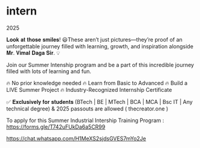 # intern
2025


𝐋𝐨𝐨𝐤 𝐚𝐭 𝐭𝐡𝐨𝐬𝐞 𝐬𝐦𝐢𝐥𝐞𝐬! 😃These aren’t just pictures—they’re proof of an unforgettable journey filled with learning, growth, and inspiration alongside 𝐌𝐫. 𝐕𝐢𝐦𝐚𝐥 𝐃𝐚𝐠𝐚 𝐒𝐢𝐫. 💡

Join our Summer Intenship program and be a part of this incredible journey filled with lots of learning and fun.

🔥 No prior knowledge needed
🔥 Learn from Basic to Advanced
🔥 Build a LIVE Summer Project
🔥 Industry-Recognized Internship Certificate

✅ 𝐄𝐱𝐜𝐥𝐮𝐬𝐢𝐯𝐞𝐥𝐲 𝐟𝐨𝐫 𝐬𝐭𝐮𝐝𝐞𝐧𝐭𝐬 (BTech | BE | MTech | BCA | MCA | Bsc IT | Any technical degree) & 2025 passouts are allowed ( thecreator.one )

To apply for this Summer Industrial Intership Training Program : https://forms.gle/T742uFUkDa6a5CR99



https://chat.whatsapp.com/H1MeXS2sjdsGVES7mYo2Je
